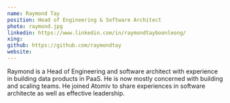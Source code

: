 ```yaml
---
name: Raymond Tay
position: Head of Engineering & Software Architect
photo: raymond.jpg
linkedin: https://www.linkedin.com/in/raymondtayboonleong/
xing: 
github: https://github.com/raymondtay
website: 
---
```

Raymond is a Head of Engineering and software architect with experience in building data products in PaaS. He is now mostly concerned with building and scaling teams. He joined Atomiv to share experiences in software architecte as well as effective leadership.